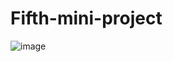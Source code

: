 # Fifth-mini-project

![image](https://github.com/user-attachments/assets/9a81f9b2-b99c-4e68-9e0e-05ac8368db9d)

